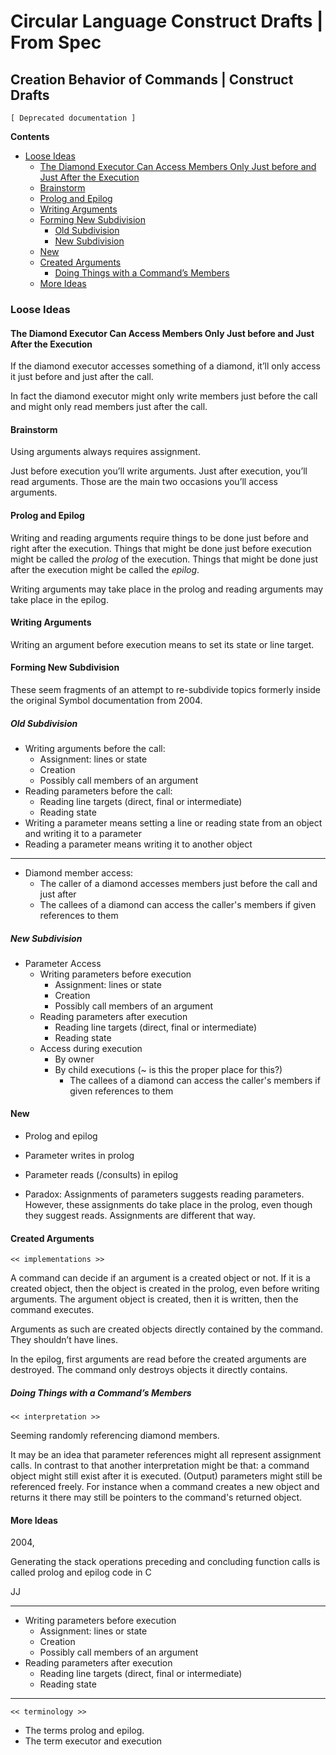 Circular Language Construct Drafts | From Spec
==============================================

Creation Behavior of Commands | Construct Drafts
------------------------------------------------

`[ Deprecated documentation ]`

__Contents__

- [Loose Ideas](#loose-ideas)
    - [The Diamond Executor Can Access Members Only Just before and Just After the Execution](#the-diamond-executor-can-access-members-only-just-before-and-just-after-the-execution)
    - [Brainstorm](#brainstorm)
    - [Prolog and Epilog](#prolog-and-epilog)
    - [Writing Arguments](#writing-arguments)
    - [Forming New Subdivision](#forming-new-subdivision)
        - [Old Subdivision](#old-subdivision)
        - [New Subdivision](#new-subdivision)
    - [New](#new)
    - [Created Arguments](#created-arguments)
        - [Doing Things with a Command’s Members](#doing-things-with-a-commands-members)
    - [More Ideas](#more-ideas)

### Loose Ideas

#### The Diamond Executor Can Access Members Only Just before and Just After the Execution

If the diamond executor accesses something of a diamond, it’ll only access it just before and just after the call.

In fact the diamond executor might only write members just before the call and might only read members just after the call.

#### Brainstorm

Using arguments always requires assignment.

Just before execution you’ll write arguments. Just after execution, you’ll read arguments. Those are the main two occasions you’ll access arguments.

#### Prolog and Epilog

Writing and reading arguments require things to be done just before and right after the execution. Things that might be done just before execution might be called the *prolog* of the execution. Things that might be done just after the execution might be called the *epilog*.

Writing arguments may take place in the prolog and reading arguments may take place in the epilog.

#### Writing Arguments

Writing an argument before execution means to set its state or line target.

#### Forming New Subdivision

These seem fragments of an attempt to re-subdivide topics formerly inside the original Symbol documentation from 2004.

##### Old Subdivision

- Writing arguments before the call:
    - Assignment: lines or state
    - Creation
    - Possibly call members of an argument
- Reading parameters before the call:
    - Reading line targets (direct, final or intermediate)
    - Reading state
- Writing a parameter means setting a line or reading state from an object and writing it to a parameter
- Reading a parameter means writing it to another object

-----

- Diamond member access:
    - The caller of a diamond accesses members just before the call and just after
    - The callees of a diamond can access the caller's members if given references to them

##### New Subdivision

- Parameter Access
    - Writing parameters before execution
        - Assignment: lines or state
        - Creation
        - Possibly call members of an argument
    - Reading parameters after execution
        - Reading line targets (direct, final or intermediate)
        - Reading state
    - Access during execution
        - By owner
        - By child executions (~ is this the proper place for this?)
            - The callees of a diamond can access the caller's members if given references to them

#### New

- Prolog and epilog
- Parameter writes in prolog
- Parameter reads (/consults) in epilog 

- Paradox: Assignments of parameters suggests reading parameters. However, these assignments do take place in the prolog, even though they suggest reads. Assignments are different that way.

#### Created Arguments

`<< implementations >>`

A command can decide if an argument is a created object or not. If it is a created object, then the object is created in the prolog, even before writing arguments. The argument object is created, then it is written, then the command executes.

Arguments as such are created objects directly contained by the command. They shouldn’t have lines. 

In the epilog, first arguments are read before the created arguments are destroyed. The command only destroys objects it directly contains.

##### Doing Things with a Command’s Members

`<< interpretation >>`

Seeming randomly referencing diamond members.

It may be an idea that parameter references might all represent assignment calls. In contrast to that another interpretation might be that: a command object might still exist after it is executed. (Output) parameters might still be referenced freely. For instance when a command creates a new object and returns it there may still be pointers to the command's returned object.

#### More Ideas

2004,

Generating the stack operations preceding and concluding function calls is called prolog and epilog code in C

JJ

-----

- Writing parameters before execution
    - Assignment: lines or state
    - Creation
    - Possibly call members of an argument
- Reading parameters after execution
    - Reading line targets (direct, final or intermediate)
    - Reading state

-----

`<< terminology >>`

- The terms prolog and epilog.
- The term executor and execution